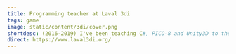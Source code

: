 ```yaml
---
title: Programming teacher at Laval 3di
tags: game
image: static/content/3di/cover.png
shortdesc: (2016-2019) I've been teaching C#, PICO-8 and Unity3D to the students of Laval 3di (UCO Laval, France) from 2016 to 2019.
direct: https://www.laval3di.org/
---
```


